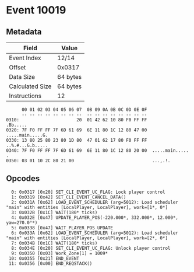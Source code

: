 # Event 10019

## Metadata

| Field           | Value    |
|-----------------|----------|
| Event Index     | 12/14    |
| Offset          | 0x0317   |
| Data Size       | 64 bytes |
| Calculated Size | 64 bytes |
| Instructions    | 12       |

```
      00 01 02 03 04 05 06 07  08 09 0A 0B 0C 0D 0E 0F
      -- -- -- -- -- -- -- --  -- -- -- -- -- -- -- --
0310:                      20  01 42 62 10 80 F0 FF FF          .Bb.....
0320: 7F F0 FF FF 7F 6D 61 69  6E 11 80 1C 12 80 47 00  .....main.....G.
0330: 13 80 25 80 23 80 1D 80  47 01 62 17 80 F0 FF FF  ..%.#...G.b.....
0340: 7F F0 FF FF 7F 6D 61 69  6E 11 80 1C 12 80 20 00  .....main..... .
0350: 03 01 10 2C 80 21 00                              ...,.!.         
```

## Opcodes

```
  0: 0x0317 [0x20] SET_CLI_EVENT_UC_FLAG: Lock player control
  1: 0x0319 [0x42] SET_CLI_EVENT_CANCEL_DATA()
  2: 0x031A [0x62] LOAD_EVENT_SCHEDULER (arg=5012): Load scheduler "main" with entities [LocalPlayer, LocalPlayer], work=[1*, 0*]
  3: 0x032B [0x1C] WAIT(180* ticks)
  4: 0x032E [0x47] UPDATE_PLAYER_POS(-220.000*, 332.000*, 12.000*, yaw=270.0°*)
  5: 0x0338 [0x47] WAIT_PLAYER_POS_UPDATE
  6: 0x033A [0x62] LOAD_EVENT_SCHEDULER (arg=5012): Load scheduler "main" with entities [LocalPlayer, LocalPlayer], work=[2*, 0*]
  7: 0x034B [0x1C] WAIT(180* ticks)
  8: 0x034E [0x20] SET_CLI_EVENT_UC_FLAG: Unlock player control
  9: 0x0350 [0x03] Work_Zone[1] = 1009*
 10: 0x0355 [0x21] END_EVENT
 11: 0x0356 [0x00] END_REQSTACK()
```

